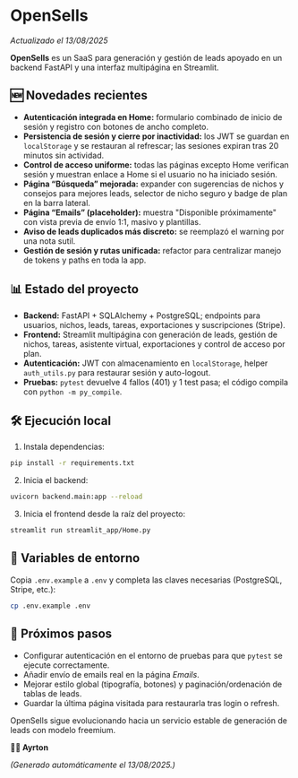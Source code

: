 # OpenSells

*Actualizado el 13/08/2025*

**OpenSells** es un SaaS para generación y gestión de leads apoyado en un backend FastAPI y una interfaz multipágina en Streamlit.

## 🆕 Novedades recientes

- **Autenticación integrada en Home:** formulario combinado de inicio de sesión y registro con botones de ancho completo.
- **Persistencia de sesión y cierre por inactividad:** los JWT se guardan en `localStorage` y se restauran al refrescar; las sesiones expiran tras 20 minutos sin actividad.
- **Control de acceso uniforme:** todas las páginas excepto Home verifican sesión y muestran enlace a Home si el usuario no ha iniciado sesión.
- **Página “Búsqueda” mejorada:** expander con sugerencias de nichos y consejos para mejores leads, selector de nicho seguro y badge de plan en la barra lateral.
- **Página “Emails” (placeholder):** muestra "Disponible próximamente" con vista previa de envío 1:1, masivo y plantillas.
- **Aviso de leads duplicados más discreto:** se reemplazó el warning por una nota sutil.
- **Gestión de sesión y rutas unificada:** refactor para centralizar manejo de tokens y paths en toda la app.

## 📊 Estado del proyecto

- **Backend:** FastAPI + SQLAlchemy + PostgreSQL; endpoints para usuarios, nichos, leads, tareas, exportaciones y suscripciones (Stripe).
- **Frontend:** Streamlit multipágina con generación de leads, gestión de nichos, tareas, asistente virtual, exportaciones y control de acceso por plan.
- **Autenticación:** JWT con almacenamiento en `localStorage`, helper `auth_utils.py` para restaurar sesión y auto-logout.
- **Pruebas:** `pytest` devuelve 4 fallos (401) y 1 test pasa; el código compila con `python -m py_compile`.

## 🛠️ Ejecución local

1. Instala dependencias:

```bash
pip install -r requirements.txt
```

2. Inicia el backend:

```bash
uvicorn backend.main:app --reload
```

3. Inicia el frontend desde la raíz del proyecto:

```bash
streamlit run streamlit_app/Home.py
```

## 🔑 Variables de entorno

Copia `.env.example` a `.env` y completa las claves necesarias (PostgreSQL, Stripe, etc.):

```bash
cp .env.example .env
```

## 🚀 Próximos pasos

- Configurar autenticación en el entorno de pruebas para que `pytest` se ejecute correctamente.
- Añadir envío de emails real en la página *Emails*.
- Mejorar estilo global (tipografía, botones) y paginación/ordenación de tablas de leads.
- Guardar la última página visitada para restaurarla tras login o refresh.

OpenSells sigue evolucionando hacia un servicio estable de generación de leads con modelo freemium.

**👨‍💻 Ayrton**

*(Generado automáticamente el 13/08/2025.)*
